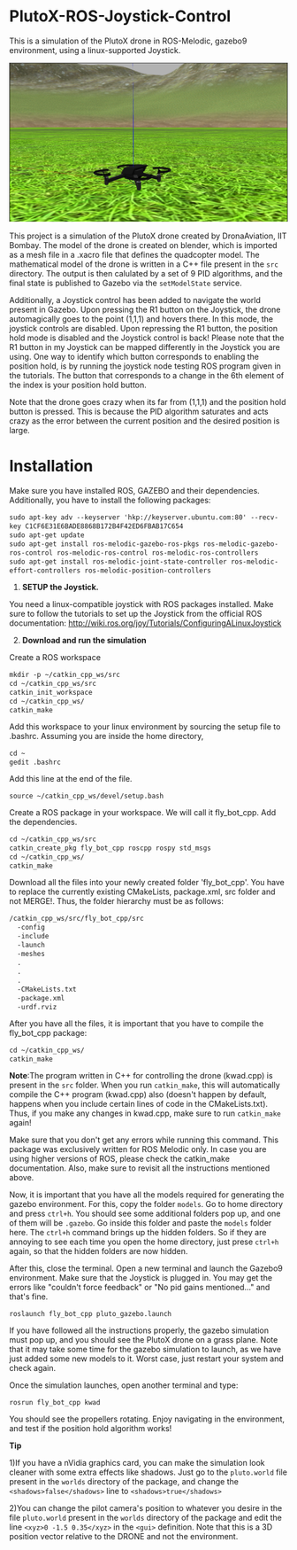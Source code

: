 # PlutoX-ROS-Joystick-Control
This is a simulation of the PlutoX drone in ROS-Melodic, gazebo9 environment, using a linux-supported Joystick.

![Image](https://github.com/NishanthARao/PlutoX-ROS-Joystick-Control/blob/master/Pluto.png)

This project is a simulation of the PlutoX drone created by DronaAviation, IIT Bombay. The model of the drone is created on blender, which is imported as a mesh file in a .xacro file that defines the quadcopter model. The mathematical model of the drone is written in a C++ file present in the ```src``` directory. The output is then calulated by a set of 9 PID algorithms, and the final state is published to Gazebo via the ```setModelState``` service. 

Additionally, a Joystick control has been added to navigate the world present in Gazebo. Upon pressing the R1 button on the Joystick, the drone automagically goes to the point (1,1,1) and hovers there. In this mode, the joystick controls are disabled. Upon repressing the R1 button, the position hold mode is disabled and the Joystick control is back! Please note that the R1 button in my Joystick can be mapped differently in the Joystick you are using. One way to identify which button corresponds to enabling the position hold, is by running the joystick node testing ROS program given in the tutorials. The button that corresponds to a change in the 6th element of the index is your position hold button.  

Note that the drone goes crazy when its far from (1,1,1) and the position hold button is pressed. This is because the PID algorithm saturates and acts crazy as the error between the current position and the desired position is large. 

# Installation
Make sure you have installed ROS, GAZEBO and their dependencies.
Additionally, you have to install the following packages:
```
sudo apt-key adv --keyserver 'hkp://keyserver.ubuntu.com:80' --recv-key C1CF6E31E6BADE8868B172B4F42ED6FBAB17C654 
sudo apt-get update
sudo apt-get install ros-melodic-gazebo-ros-pkgs ros-melodic-gazebo-ros-control ros-melodic-ros-control ros-melodic-ros-controllers
sudo apt-get install ros-melodic-joint-state-controller ros-melodic-effort-controllers ros-melodic-position-controllers
```

1) **SETUP the Joystick.**

You need a linux-compatible joystick with ROS packages installed. Make sure to follow the tutorials to set up the Joystick from the official ROS documentation:
http://wiki.ros.org/joy/Tutorials/ConfiguringALinuxJoystick

2) **Download and run the simulation**

Create a ROS workspace
```
mkdir -p ~/catkin_cpp_ws/src
cd ~/catkin_cpp_ws/src
catkin_init_workspace
cd ~/catkin_cpp_ws/
catkin_make
```
Add this workspace to your linux environment by sourcing the setup file to .bashrc. Assuming you are inside the home directory, 
```
cd ~
gedit .bashrc
```
Add this line at the end of the file.
```
source ~/catkin_cpp_ws/devel/setup.bash
```
Create a ROS package in your workspace. We will call it fly_bot_cpp. Add the dependencies.
```
cd ~/catkin_cpp_ws/src
catkin_create_pkg fly_bot_cpp roscpp rospy std_msgs
cd ~/catkin_cpp_ws/
catkin_make
```
Download all the files into your newly created folder 'fly_bot_cpp'. You have to replace the currently existing CMakeLists, package.xml, src folder and not MERGE!. Thus, the folder hierarchy must be as follows:
```
/catkin_cpp_ws/src/fly_bot_cpp/src
  -config
  -include
  -launch
  -meshes
  .
  .
  .
  -CMakeLists.txt
  -package.xml
  -urdf.rviz
```
After you have all the files, it is important that you have to compile the fly_bot_cpp package:
```
cd ~/catkin_cpp_ws/
catkin_make
```
**Note**:The program written in C++ for controlling the drone (kwad.cpp) is present in the ```src``` folder. When you run ```catkin_make```, this will automatically compile the C++ program (kwad.cpp) also (doesn't happen by default, happens when you include certain lines of code in the CMakeLists.txt). Thus, if you make any changes in kwad.cpp, make sure to run ```catkin_make``` again!

Make sure that you don't get any errors while running this command. This package was exclusively written for ROS Melodic only. In case you are using higher versions of ROS, please check the catkin_make documentation. Also, make sure to revisit all the instructions mentioned above.

Now, it is important that you have all the models required for generating the gazebo environment. For this, copy the folder ```models```. Go to home directory and press ```ctrl+h```. You should see some additional folders pop up, and one of them will be ```.gazebo```. Go inside this folder and paste the ```models``` folder here. The ```ctrl+h``` command brings up the hidden folders. So if they are annoying to see each time you open the home directory, just prese ```ctrl+h``` again, so that the hidden folders are now hidden.

After this, close the terminal. Open a new terminal and launch the Gazebo9 environment. Make sure that the Joystick is plugged in. You may get the errors like "couldn't force feedback" or "No pid gains mentioned..." and that's fine.
```
roslaunch fly_bot_cpp pluto_gazebo.launch
```
If you have followed all the instructions properly, the gazebo simulation must pop up, and you should see the PlutoX drone on a grass plane. Note that it may take some time for the gazebo simulation to launch, as we have just added some new models to it. Worst case, just restart your system and check again.

Once the simulation launches, open another terminal and type:
```
rosrun fly_bot_cpp kwad
```
You should see the propellers rotating. Enjoy navigating in the environment, and test if the position hold algorithm works!

**Tip** 

1)If you have a nVidia graphics card, you can make the simulation look cleaner with some extra effects like shadows. Just go to the ```pluto.world``` file present in the ```worlds``` directory of the package, and change the ```<shadows>false</shadows>``` line to ```<shadows>true</shadows>```

2)You can change the pilot camera's position to whatever you desire in the file ```pluto.world``` present in the ```worlds``` directory of the package and edit the line ```<xyz>0 -1.5 0.35</xyz>``` in the ```<gui>``` definition. Note that this is a 3D position vector relative to the DRONE and not the environment.
